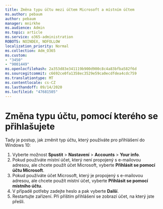 ```yaml
---
title: Změna typu účtu mezi účtem Microsoft a místním účtem
ms.author: pebaum
author: pebaum
manager: mnirkhe
ms.audience: Admin
ms.topic: article
ms.service: o365-administration
ROBOTS: NOINDEX, NOFOLLOW
localization_priority: Normal
ms.collection: Adm_O365
ms.custom:
- "3450"
- "9001449"
ms.openlocfilehash: 2a353d83e341119b900d900c8c4a83bfba582f6d
ms.sourcegitcommit: c6692ce0fa1358ec3529e59ca0ecdfdea4cdc759
ms.translationtype: MT
ms.contentlocale: cs-CZ
ms.lasthandoff: 09/14/2020
ms.locfileid: "47681505"
---
```

# <a name="change-the-account-type-that-you-sign-in-with"></a>Změna typu účtu, pomocí kterého se přihlašujete

Tady je postup, jak změnit typ účtu, který používáte pro přihlášení do Windows 10:

1. Vyberte možnost **Spustit**  >  **Nastavení**  >  **Accounts**  >  **Your info**.
2. Pokud používáte místní účet, který není propojený s e-mailovou adresou, ale chcete použít účet Microsoft, vyberte **Přihlásit se pomocí účtu Microsoft**.
3. Pokud používáte účet Microsoft, který je propojený s e-mailovou adresou, ale chcete použít místní účet, vyberte **Přihlásit se pomocí místního účtu**.
4. V případě potřeby zadejte heslo a pak vyberte **Další**.
5. Restartujte zařízení. Při příštím přihlášení se zobrazí účet, na který jste přešli.
